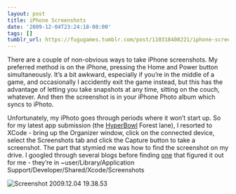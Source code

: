 ```yaml
---
layout: post
title: iPhone Screenshots
date: '2009-12-04T23:24:18-08:00'
tags: []
tumblr_url: https://fugugames.tumblr.com/post/110318408221/iphone-screenshots
---
```

There are a couple of non-obvious ways to take iPhone screenshots. My preferred method is on the iPhone, pressing the Home and Power button simultaneously. It’s a bit awkward, especially if you’re in the middle of a game, and occasionally I accidently exit the game instead, but this has the advantage of letting you take snapshots at any time, sitting on the couch, whatever. And then the screenshot is in your iPhone Photo album which syncs to iPhoto.

Unfortunately, my iPhoto goes through periods where it won’t start up. So for my latest app submission (the [HyperBowl](http://hyperbowl3d.com/) Forest lane), I resorted to XCode - bring up the Organizer window, click on the connected device, select the Screenshots tab and click the Capture button to take a screenshot. The part that stymied me was how to find the screenshot on my drive. I googled through several blogs before finding [one](http://www.2-bit-toys.com/2009/01/02/two-ways-to-take-iphone-screenshots/) that figured it out for me - they’re in ~user/Library/Application Support/Developer/Shared/Xcode/Screenshots

![Screenshot 2009.12.04 19.38.53](http://itshardtofondlepenguins.com/wp-content/uploads/2009/12/Screenshot-2009.12.04-19.38.53.png "Screenshot 2009.12.04 19.38.53")

